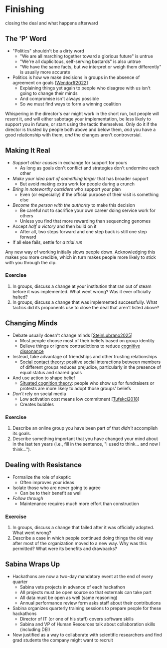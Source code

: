 # Finishing

<p class="subtitle" markdown="1">closing the deal and what happens afterward</p>

## The 'P' Word

-   "Politics" shouldn't be a dirty word
    -   "We are all marching together toward a glorious future" is untrue
    -   "We're all duplicitous, self-serving bastards" is also untrue
    -   "We have the same facts, but we interpret or weigh them differently" is usually more accurate
-   Politics is how we make decisions in groups in the absence of agreement on goals [[Wendorff2022](b:Wendorff2022)]
    -   Explaining things yet again to people who disagree with us isn't going to change their minds
    -   And compromise isn't always possible
    -   So we must find ways to form a winning coalition

<div class="callout" markdown="1">

Whispering in the director's ear might work in the short run,
but people will resent it,
and will either sabotage your implementation,
be less likely to support you in future,
or start using the tactic themselves.
Only do it if the director is trusted by people both above and below them,
*and* you have a good relationship with them,
*and* the changes aren't controversial.

</div>

## Making It Real

-   *Support other causes* in exchange for support for yours
    -   As long as goals don't conflict and strategies don't undermine each other
-   *Make your idea part of something larger* that has broader support
    -   But avoid making extra work for people during a crunch
-   *Bring in noteworthy outsiders* who support your plan
    -   Even (or especially) if the official purpose of their visit is something else
-   *Become the person with the authority* to make this decision
    -   Be careful not to sacrifice your own career doing service work for others
    -   Unless you find that more rewarding than sequencing genomes
-   Accept *half a victory* and then build on it
    -   After all, two steps forward and one step back is still one step forward
-   If all else fails, settle for *a trial run*

<div class="callout" markdown="1">

Any new way of working initially slows people down.
Acknowledging this makes you more credible,
which in turn makes people more likely to stick with you through the dip.

</div>

<section class="exercise" markdown="1">

### Exercise

1.  In groups, discuss a change at your institution that ran out of steam before it was implemented.
    What went wrong?
    Was it ever officially halted?
1.  In groups, discuss a change that was implemented successfully.
    What tactics did its proponents use to close the deal that aren't listed above?

</section>

## Changing Minds

-   Debate usually doesn't change minds [[SteinLubrano2025](b:SteinLubrano2025)]
    -   Most people choose most of their beliefs based on group identity
    -   Believe things or ignore contradictions to reduce [cognitive dissonance](g:cognitive-dissonance)
-   Instead, take advantage of friendships and other trusting relationships
    -   [Social contact theory](g:social-contact-theory):
        positive social interactions between members of different groups reduces prejudice,
        particularly in the presence of equal status and shared goals
-   And use action to shape belief
    -   [Situated cognition theory](g:situated-cognition-theory):
        people who show up for fundraisers or protests are more likely to adopt those groups' beliefs
-   *Don't* rely on social media
    -   Low activation cost means low commitment [[Tufekci2018](b:Tufekci2018)]
    -   Creates bubbles

<section class="exercise" markdown="1">

### Exercise

1.  Describe an online group you have been part of that *didn't* accomplish its goals.
1.  Describe something important that you have changed your mind about in the last ten years
    (i.e., fill in the sentence, "I used to think… and now I think…").

</section>

## Dealing with Resistance

-   Formalize the role of skeptic
    -   Often improves your ideas
-   Isolate those who are never going to agree
    -   Can be to their benefit as well
-   *Follow through*
    -   Maintenance requires much more effort than construction

<section class="exercise" markdown="1">

### Exercise

1.  In groups, discuss a change that failed after it was officially adopted.
    What went wrong?
1.  Describe a case in which people continued doing things the old way
    after most of the organization moved to a new way.
    Why was this permitted?
    What were its benefits and drawbacks?

</section>

## Sabina Wraps Up

-   Hackathons are now a two-day mandatory event at the end of every quarter
    -   Sabina vets projects in advance of each hackathon
    -   All projects must be open source so that externals can take part
    -   All data must be open as well (same reasoning)
    -   Annual performance review form asks staff about their contributions
-   Sabina organizes quarterly training sessions to prepare people for these hackathons
    -   Director of IT (or one of his staff) covers software skills
    -   Sabina and VP of Human Resources talk about collaboration skills (including DEI)
-   Now justified as a way to collaborate with scientific researchers
    and find grad students the company might want to recruit

